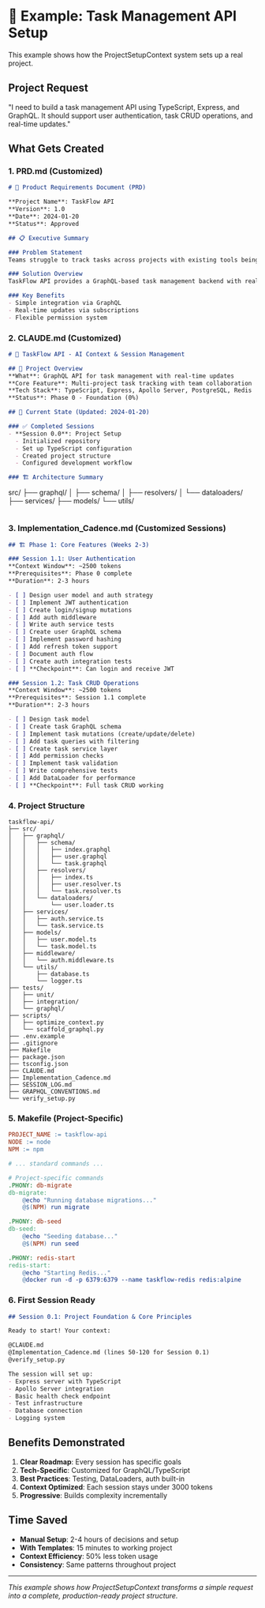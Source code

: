 # 📖 Example: Task Management API Setup

This example shows how the ProjectSetupContext system sets up a real project.

## Project Request

"I need to build a task management API using TypeScript, Express, and GraphQL. It should support user authentication, task CRUD operations, and real-time updates."

## What Gets Created

### 1. PRD.md (Customized)
```markdown
# 📄 Product Requirements Document (PRD)

**Project Name**: TaskFlow API  
**Version**: 1.0  
**Date**: 2024-01-20  
**Status**: Approved  

## 📋 Executive Summary

### Problem Statement
Teams struggle to track tasks across projects with existing tools being either too complex or too simple. We need a flexible API that applications can build upon.

### Solution Overview  
TaskFlow API provides a GraphQL-based task management backend with real-time updates, multi-project support, and flexible authentication.

### Key Benefits
- Simple integration via GraphQL
- Real-time updates via subscriptions
- Flexible permission system
```

### 2. CLAUDE.md (Customized)
```markdown
# 🧠 TaskFlow API - AI Context & Session Management

## 🎯 Project Overview
**What**: GraphQL API for task management with real-time updates  
**Core Feature**: Multi-project task tracking with team collaboration  
**Tech Stack**: TypeScript, Express, Apollo Server, PostgreSQL, Redis  
**Status**: Phase 0 - Foundation (0%)

## 📍 Current State (Updated: 2024-01-20)

### ✅ Completed Sessions
- **Session 0.0**: Project Setup
  - Initialized repository
  - Set up TypeScript configuration
  - Created project structure
  - Configured development workflow

### 🏗️ Architecture Summary
```
src/
├── graphql/
│   ├── schema/
│   ├── resolvers/
│   └── dataloaders/
├── services/
├── models/
└── utils/
```
```

### 3. Implementation_Cadence.md (Customized Sessions)
```markdown
## 🏗️ Phase 1: Core Features (Weeks 2-3)

### Session 1.1: User Authentication
**Context Window**: ~2500 tokens
**Prerequisites**: Phase 0 complete
**Duration**: 2-3 hours

- [ ] Design user model and auth strategy
- [ ] Implement JWT authentication
- [ ] Create login/signup mutations
- [ ] Add auth middleware
- [ ] Write auth service tests
- [ ] Create user GraphQL schema
- [ ] Implement password hashing
- [ ] Add refresh token support
- [ ] Document auth flow
- [ ] Create auth integration tests
- [ ] **Checkpoint**: Can login and receive JWT

### Session 1.2: Task CRUD Operations  
**Context Window**: ~2500 tokens
**Prerequisites**: Session 1.1 complete
**Duration**: 2-3 hours

- [ ] Design task model
- [ ] Create task GraphQL schema
- [ ] Implement task mutations (create/update/delete)
- [ ] Add task queries with filtering
- [ ] Create task service layer
- [ ] Add permission checks
- [ ] Implement task validation
- [ ] Write comprehensive tests
- [ ] Add DataLoader for performance
- [ ] **Checkpoint**: Full task CRUD working
```

### 4. Project Structure
```
taskflow-api/
├── src/
│   ├── graphql/
│   │   ├── schema/
│   │   │   ├── index.graphql
│   │   │   ├── user.graphql
│   │   │   └── task.graphql
│   │   ├── resolvers/
│   │   │   ├── index.ts
│   │   │   ├── user.resolver.ts
│   │   │   └── task.resolver.ts
│   │   └── dataloaders/
│   │       └── user.loader.ts
│   ├── services/
│   │   ├── auth.service.ts
│   │   └── task.service.ts
│   ├── models/
│   │   ├── user.model.ts
│   │   └── task.model.ts
│   ├── middleware/
│   │   └── auth.middleware.ts
│   └── utils/
│       ├── database.ts
│       └── logger.ts
├── tests/
│   ├── unit/
│   ├── integration/
│   └── graphql/
├── scripts/
│   ├── optimize_context.py
│   └── scaffold_graphql.py
├── .env.example
├── .gitignore
├── Makefile
├── package.json
├── tsconfig.json
├── CLAUDE.md
├── Implementation_Cadence.md
├── SESSION_LOG.md
├── GRAPHQL_CONVENTIONS.md
└── verify_setup.py
```

### 5. Makefile (Project-Specific)
```makefile
PROJECT_NAME := taskflow-api
NODE := node
NPM := npm

# ... standard commands ...

# Project-specific commands
.PHONY: db-migrate
db-migrate:
	@echo "Running database migrations..."
	@$(NPM) run migrate

.PHONY: db-seed
db-seed:
	@echo "Seeding database..."
	@$(NPM) run seed

.PHONY: redis-start
redis-start:
	@echo "Starting Redis..."
	@docker run -d -p 6379:6379 --name taskflow-redis redis:alpine
```

### 6. First Session Ready

```markdown
## Session 0.1: Project Foundation & Core Principles

Ready to start! Your context:

@CLAUDE.md
@Implementation_Cadence.md (lines 50-120 for Session 0.1)
@verify_setup.py

The session will set up:
- Express server with TypeScript
- Apollo Server integration  
- Basic health check endpoint
- Test infrastructure
- Database connection
- Logging system
```

## Benefits Demonstrated

1. **Clear Roadmap**: Every session has specific goals
2. **Tech-Specific**: Customized for GraphQL/TypeScript
3. **Best Practices**: Testing, DataLoaders, auth built-in
4. **Context Optimized**: Each session stays under 3000 tokens
5. **Progressive**: Builds complexity incrementally

## Time Saved

- **Manual Setup**: 2-4 hours of decisions and setup
- **With Templates**: 15 minutes to working project
- **Context Efficiency**: 50% less token usage
- **Consistency**: Same patterns throughout project

---

*This example shows how ProjectSetupContext transforms a simple request into a complete, production-ready project structure.*